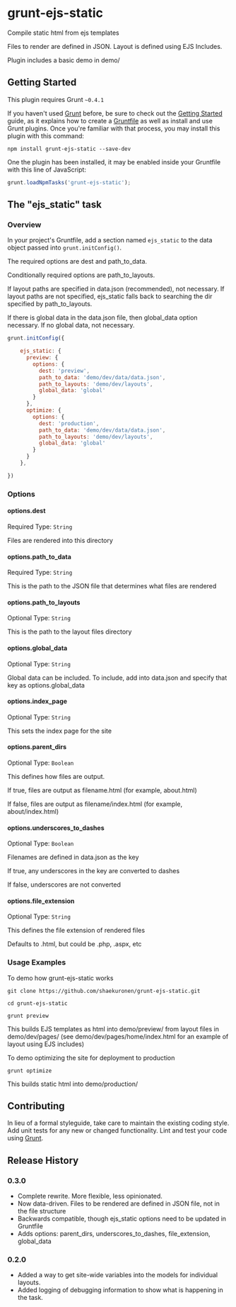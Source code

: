 # grunt-ejs-static

Compile static html from ejs templates

Files to render are defined in JSON.  Layout is defined using EJS Includes.

Plugin includes a basic demo in demo/

## Getting Started
This plugin requires Grunt `~0.4.1`

If you haven't used [Grunt](http://gruntjs.com/) before, be sure to check out the [Getting Started](http://gruntjs.com/getting-started) guide, as it explains how to create a [Gruntfile](http://gruntjs.com/sample-gruntfile) as well as install and use Grunt plugins. Once you're familiar with that process, you may install this plugin with this command:

```shell
npm install grunt-ejs-static --save-dev
```

One the plugin has been installed, it may be enabled inside your Gruntfile with this line of JavaScript:

```js
grunt.loadNpmTasks('grunt-ejs-static');
```

## The "ejs_static" task

### Overview
In your project's Gruntfile, add a section named `ejs_static` to the data object passed into `grunt.initConfig()`.

The required options are dest and path_to_data.

Conditionally required options are path_to_layouts.  

If layout paths are specified in data.json (recommended), not necessary.  If layout paths are not specified, ejs_static falls back to searching the dir specified by path_to_layouts.

If there is global data in the data.json file, then global_data option necessary.  If no global data, not necessary.     

```js
grunt.initConfig({

    ejs_static: {
      preview: {
        options: {
          dest: 'preview',
          path_to_data: 'demo/dev/data/data.json',
          path_to_layouts: 'demo/dev/layouts',
          global_data: 'global'
        }
      },
      optimize: {
        options: {
          dest: 'production',
          path_to_data: 'demo/dev/data/data.json',
          path_to_layouts: 'demo/dev/layouts',
          global_data: 'global'
        }
      }
    },

})
```

### Options

#### options.dest 
Required
Type: `String`

Files are rendered into this directory

#### options.path_to_data
Required
Type: `String`

This is the path to the JSON file that determines what files are rendered

#### options.path_to_layouts
Optional
Type: `String`

This is the path to the layout files directory 

#### options.global_data
Optional
Type: `String`

Global data can be included.  To include, add into data.json and specify that key as options.global_data   

#### options.index_page
Optional
Type: `String`

This sets the index page for the site 

#### options.parent_dirs
Optional
Type: `Boolean`

This defines how files are output.

If true, files are output as filename.html (for example, about.html)

If false, files are output as filename/index.html (for example, about/index.html)

#### options.underscores_to_dashes
Optional
Type: `Boolean`

Filenames are defined in data.json as the key

If true, any underscores in the key are converted to dashes

If false, underscores are not converted

#### options.file_extension
Optional
Type: `String`

This defines the file extension of rendered files  

Defaults to .html, but could be .php, .aspx, etc 


### Usage Examples

To demo how grunt-ejs-static works

```shell
git clone https://github.com/shaekuronen/grunt-ejs-static.git

cd grunt-ejs-static

grunt preview
```

This builds EJS templates as html into demo/preview/ from layout files in demo/dev/pages/ (see demo/dev/pages/home/index.html for an example of layout using EJS includes)

To demo optimizing the site for deployment to production

```shell
grunt optimize
```

This builds static html into demo/production/ 

## Contributing
In lieu of a formal styleguide, take care to maintain the existing coding style. Add unit tests for any new or changed functionality. Lint and test your code using [Grunt](http://gruntjs.com/).

## Release History
### 0.3.0 
* Complete rewrite.  More flexible, less opinionated.
* Now data-driven. Files to be rendered are defined in JSON file, not in the file structure
* Backwards compatible, though ejs_static options need to be updated in Gruntfile
* Adds options: parent_dirs, underscores_to_dashes, file_extension, global_data

### 0.2.0
* Added a way to get site-wide variables into the models for individual layouts.
* Added logging of debugging information to show what is happening in the task.
